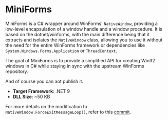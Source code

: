 # MiniForms

MiniForms is a C# wrapper around WinForms' `NativeWindow`, providing a low-level encapsulation of a window handle and a window procedure. It is based on the dotnet/winforms, with the main difference being that it extracts and isolates the `NativeWindow` class, allowing you to use it without the need for the entire WinForms framework or dependencies like `System.Windows.Forms.Application` or `ThreadContext`.

The goal of MiniForms is to provide a simplified API for creating Win32 windows in C# while staying in sync with the upstream WinForms repository.

And of course you can aot publish it.

- **Target Framework**: .NET 9
- **DLL Size**: ~50 KB

For more details on the modification to `NativeWindow.ForceExitMessageLoop()`, refer to this [commit](https://github.com/luojunyuan/winforms/blob/0d9feee0b61472a37baddc4ed95098ffb48385c3/src/System.Windows.Forms/System/Windows/Forms/NativeWindow.cs#L88).
